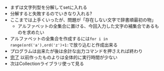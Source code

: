 * まずは文字列型を分解してsetに入れる
* 分解すると失敗するのでいきなり入れる?
* ここまでは上手くいったが、問題が「存在しない文字で辞書順最初の物」
    * アルファベットの全集合に置ける、今回入力した文字の補集合であるものを求めたい
* アルファベットの全集合を作成するには`for i in range(ord('a'),ord('z')+1:`で放り込むと作成出来る
* プログラムは出来たが後は余計な出力コマンドを押さえれば終わり
* [完了](https://atcoder.jp/contests/abc071/submissions/13569556)
    以前作ったものよりは全体的に実行時間が少ない
* 次はCollectionライブラリ使って見る
